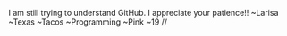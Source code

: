 I am still trying to understand GitHub. I appreciate your patience!!
~Larisa
~Texas
~Tacos
~Programming
~Pink
~19
//
